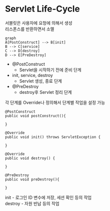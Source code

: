 # Servlet Life-Cycle

서블릿은 사용자에 요청에 의해서 생성  
리스폰스를 반환하면서 소멸

```mermaid
graph
A[PostConstruct] --> B[init]
B --> C[service]
C --> D[destroy]
D --> E[PreDestroy]
```

- @PostConstruct
  - Servlet을 시작하기 전에 준비 단계
- init, service, destroy
  - Servlet 생성, 종료 단계
- @PreDestroy
  - destroy후 Servlet 정리 단계

각 단계를 Override나 정의해서 단계별 작업을 설정 가능

```
@PostConstruct
public void postConstruct(){

}

@Override
public void init() throws ServletException {

}

@Override
public void destroy() {

}

@PreDestroy
public void preDestroy(){

}
```

init - 로그인 ID 변수에 저장, 세션 확인 등의 작업  
destroy - 자원 반납 등의 작업
